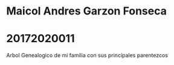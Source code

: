 
# Maicol Andres Garzon Fonseca 
# 20172020011 
Arbol Genealogico de mi familia con sus principales parentezcos
